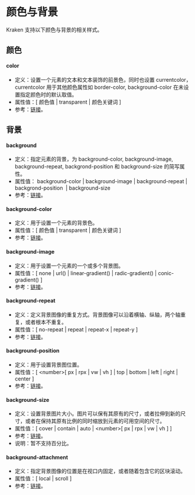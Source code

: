 # 颜色与背景

Kraken 支持以下颜色与背景的相关样式。

## 颜色

#### color

- 定义：设置一个元素的文本和文本装饰的前景色，同时也设置 currentcolor，currentcolor 用于其他颜色属性如 border-color, background-color 在未设置指定颜色时的默认取值。
- 属性值：[ 颜色值 | transparent | 颜色关键词 ]
- 参考：[链接](https://developer.mozilla.org/zh-CN/docs/Web/CSS/color)。

## 背景

#### background

- 定义：指定元素的背景，为 background-color, background-image, background-repeat, backgrond-position 和 background-size 的简写属性。
- 属性值： background-color | background-image | background-repeat | backgrond-position  | background-size
- 参考：[链接](https://developer.mozilla.org/zh-CN/docs/Web/CSS/background)。

#### background-color

- 定义：用于设置一个元素的背景色。
- 属性值：[ 颜色值 | transparent | 颜色关键词 ]
- 参考：[链接](https://developer.mozilla.org/zh-CN/docs/Web/CSS/background-color)。

#### background-image

- 定义：用于设置一个元素的一个或多个背景图。
- 属性值：[ none | url() | linear-gradient() | radic-gradient() | conic-gradient() ]
- 参考：[链接](https://developer.mozilla.org/zh-CN/docs/Web/CSS/background-image)。

#### background-repeat

- 定义：定义背景图像的重复方式。背景图像可以沿着横轴、纵轴，两个轴重复，或者根本不重复。
- 属性值：[ no-repeat | repeat | repeat-x | repeat-y ]
- 参考：[链接](https://developer.mozilla.org/zh-CN/docs/Web/CSS/background-repeat)。

#### background-position

- 定义：用于设置背景图位置。
- 属性值：[ \<number>[ px | rpx | vw | vh ] | top | bottom | left | right | center ]
- 参考：[链接](https://developer.mozilla.org/zh-CN/docs/Web/CSS/background-position)。

#### background-size

- 定义：设置背景图片大小。图片可以保有其原有的尺寸，或者拉伸到新的尺寸，或者在保持其原有比例的同时缩放到元素的可用空间的尺寸。
- 属性值：[ cover | contain | auto | \<number>[ px | rpx | vw | vh ] ]
- 参考：[链接](https://developer.mozilla.org/zh-CN/docs/Web/CSS/background-size)。
- 说明：暂不支持百分比。

#### background-attachment

- 定义：指定背景图像的位置是在视口内固定，或者随着包含它的区块滚动。
- 属性值：[ local | scroll ]
- 参考：[链接](https://developer.mozilla.org/zh-CN/docs/Web/CSS/background-attachment)。
